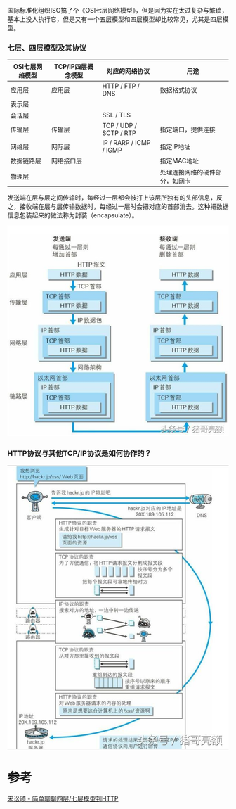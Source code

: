 国际标准化组织ISO搞了个《OSI七层网络模型》，但是因为实在太过复杂与繁琐，基本上没人执行它，但是又有一个五层模型和四层模型却比较常见，尤其是四层模型。

### 七层、四层模型及其协议

| OSI七层网络模型 | TCP/IP四层概念模型 | 对应的网络协议          | 用途                           |
| --------------- | ------------------ | ----------------------- | ------------------------------ |
| 应用层          | 应用层             | HTTP / FTP / DNS        | 数据格式协议                   |
| 表示层          |                    |                         |                                |
| 会话层          |                    | SSL / TLS               |                                |
| 传输层          | 传输层             | TCP / UDP / SCTP / RTP  | 指定端口，提供连接             |
| 网络层          | 网际层             | IP / RARP / ICMP / IGMP | 指定IP地址                     |
| 数据链路层      | 网络接口层         |                         | 指定MAC地址                    |
| 物理层          |                    |                         | 处理连接网络的硬件部分，如网卡 |



发送端在层与层之间传输时，每经过一层都会被打上该层所独有的头部信息，反之，接收端在层与层传输数据时，每经过一层时会把对应的首部消去。这种把数据信息包装起来的做法称为封装（encapsulate）。

![图解传说中的HTTP协议（一）](assets/403a000031b77930cb80.jpeg)



### HTTP协议与其他TCP/IP协议是如何协作的？

![图解传说中的HTTP协议（一）](assets/403600005159707f6b04.jpeg)





# 参考
[宋讼颂 - 简单聊聊四层/七层模型到HTTP](https://www.cnblogs.com/ss-py/p/9851155.html)


